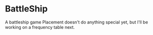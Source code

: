 # BattleShip
A battleship game
Placement doesn't do anything special yet, but I'll be working on a frequency table next.
